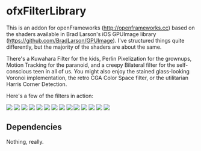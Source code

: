 # ofxFilterLibrary #


This is an addon for openFrameworks (http://openframeworks.cc) based on the shaders available in Brad Larson's iOS GPUImage library (https://github.com/BradLarson/GPUImage). I've structured things quite differently, but the majority of the shaders are about the same.

There's a Kuwahara Filter for the kids, Perlin Pixelization for the grownups, Motion Tracking for the paranoid, and a creepy Bilateral filter for the self-conscious teen in all of us. You might also enjoy the stained glass-looking Voronoi implementation, the retro CGA Color Space filter, or the utilitarian Harris Corner Detection.

Here's a few of the filters in action:

<img src="http://omegra.net/img/f01.jpg" />
<img src="http://omegra.net/img/f02.jpg" />
<img src="http://omegra.net/img/f03.jpg" />
<img src="http://omegra.net/img/f04.jpg" />
<img src="http://omegra.net/img/f05.jpg" />
<img src="http://omegra.net/img/f06.jpg" />
<img src="http://omegra.net/img/f07.jpg" />
<img src="http://omegra.net/img/f08.jpg" />
<img src="http://omegra.net/img/f09.jpg" />
<img src="http://omegra.net/img/f19.jpg" />
<img src="http://omegra.net/img/f11.jpg" />
<img src="http://omegra.net/img/f12.jpg" />
<img src="http://omegra.net/img/f13.jpg" />
<img src="http://omegra.net/img/f14.jpg" />

## Dependencies ##

Nothing, really.